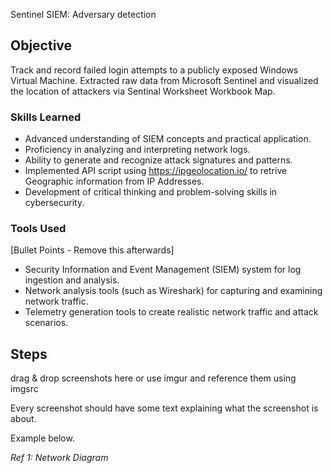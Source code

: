 Sentinel SIEM: Adversary detection 

## Objective

Track and record failed login attempts to a publicly exposed Windows Virtual Machine. Extracted raw data from Microsoft Sentinel and visualized the location of attackers via Sentinal Worksheet Workbook Map.  

### Skills Learned

- Advanced understanding of SIEM concepts and practical application.
- Proficiency in analyzing and interpreting network logs.
- Ability to generate and recognize attack signatures and patterns.
- Implemented API script using https://ipgeolocation.io/ to retrive Geographic information from IP Addresses.
- Development of critical thinking and problem-solving skills in cybersecurity.

### Tools Used
[Bullet Points - Remove this afterwards]

- Security Information and Event Management (SIEM) system for log ingestion and analysis.
- Network analysis tools (such as Wireshark) for capturing and examining network traffic.
- Telemetry generation tools to create realistic network traffic and attack scenarios.

## Steps
drag & drop screenshots here or use imgur and reference them using imgsrc

Every screenshot should have some text explaining what the screenshot is about.

Example below.

*Ref 1: Network Diagram*
